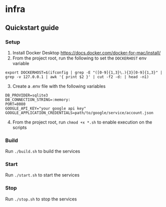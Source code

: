 # infra

## Quickstart guide
### Setup
1. Install Docker Desktop https://docs.docker.com/docker-for-mac/install/
2. From the project root, run the following to set the `DOCKERHOST` env variable
```
export DOCKERHOST=$(ifconfig | grep -E "([0-9]{1,3}\.){3}[0-9]{1,3}" | grep -v 127.0.0.1 | awk '{ print $2 }' | cut -f2 -d: | head -n1)
```
3. Create a .env file with the following variables
```
DB_PROVIDER=sqlite3
DB_CONNECTION_STRING=:memory:
PORT=8080
GOOGLE_API_KEY="your google api key"
GOOGLE_APPLICATION_CREDENTIALS=path/to/google/service/account.json
```
4. From the project root, run `chmod +x *.sh` to enable execution on the scripts
### Build
Run `./build.sh` to build the services
### Start
Run `./start.sh` to start the services
### Stop
Run `./stop.sh` to stop the services

